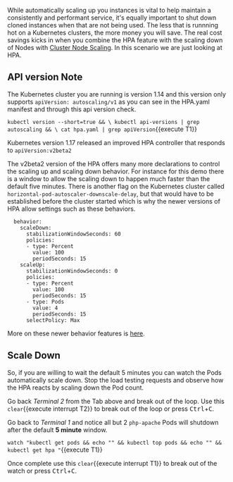 While automatically scaling up you instances is vital to help maintain a consistently and performant service, it's equally important to shut down cloned instances when that are not being used. The less that is runnning hot on a Kubernetes clusters, the more money you will save. The real cost savings kicks in when you combine the HPA feature with the scaling down of Nodes with [Cluster Node Scaling](https://github.com/kubernetes/autoscaler). In this scenario we are just looking at HPA.

## API version Note ##

The Kubernetes cluster you are running is version 1.14 and this version only supports `apiVersion: autoscaling/v1` as you can see in the HPA.yaml manifest and through this api version check.

`kubectl version --short=true && \
kubectl api-versions | grep autoscaling && \
cat hpa.yaml | grep apiVersion`{{execute T1}}

Kubernetes version 1.17 released an improved HPA controller that responds to `apiVersion:v2beta2`

The v2beta2 version of the HPA offers many more declarations to control the scaling up and scaling down behavior. For instance for this demo there is a window to allow the scaling down to happen much faster than the default five minutes. There is another flag on the Kubernetes cluster called `horizontal-pod-autoscaler-downscale-delay`, but that would have to be established before the cluster started which is why the newer versions of HPA allow settings such as these behaviors.

```
  behavior:
    scaleDown:
      stabilizationWindowSeconds: 60
      policies:
      - type: Percent
        value: 100
        periodSeconds: 15
    scaleUp:
      stabilizationWindowSeconds: 0
      policies:
      - type: Percent
        value: 100
        periodSeconds: 15
      - type: Pods
        value: 4
        periodSeconds: 15
      selectPolicy: Max
```
More on these newer behavior features is [here](https://kubernetes.io/docs/tasks/run-application/horizontal-pod-autoscale/#support-for-configurable-scaling-behavior).

## Scale Down ##

So, if you are willing to wait the default 5 minutes you can watch the Pods automatically scale down. Stop the load testing requests and observe how the HPA reacts by scaling down the Pod count.

Go back _Terminal 2_ from the Tab above and break out of the loop. Use this ```clear```{{execute interrupt T2}} to break out of the loop or press <kbd>Ctrl</kbd>+<kbd>C</kbd>.

Go back to _Terminal 1_ and notice all but 2 `php-apache` Pods will shutdown after the default **5 minute** window.

`watch "kubectl get pods && echo "" && kubectl top pods && echo "" && kubectl get hpa "`{{execute T1}}

Once complete use this ```clear```{{execute interrupt T1}} to break out of the watch or press <kbd>Ctrl</kbd>+<kbd>C</kbd>.
